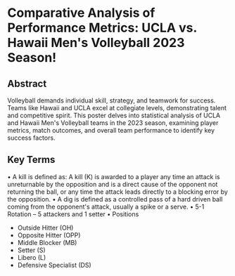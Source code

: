 # Comparative Analysis of Performance Metrics: UCLA vs. Hawaii Men's Volleyball 2023 Season!

## Abstract
Volleyball demands individual skill, strategy, and teamwork for success. Teams like Hawaii and UCLA excel at collegiate levels, demonstrating talent and competitive spirit. This poster delves into statistical analysis of UCLA and Hawaii Men's Volleyball teams in the 2023 season, examining player metrics, match outcomes, and overall team performance to identify key success factors.

## Key Terms
•	A kill is defined as: A kill (K) is awarded to a player any time an attack is unreturnable by the opposition and is a direct cause of the opponent not returning the ball, or any time the attack leads directly to a blocking error by the opposition.
•	A dig is defined as a controlled pass of a hard driven ball coming from the opponent's attack, usually a spike or a serve.
•	5-1 Rotation – 5 attackers and 1 setter
•	Positions
-	Outside Hitter (OH)
-	Opposite Hitter (OPP)
-	Middle Blocker (MB)
-	Setter (S)
-	Libero (L)
-	Defensive Specialist (DS)
